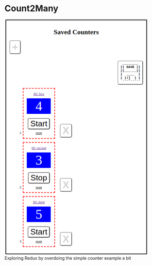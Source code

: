 # Count2Many
![CounterUI.png](CounterUI.png?raw=true "Count2Many")
Exploring Redux by overdoing the simple counter example a bit
